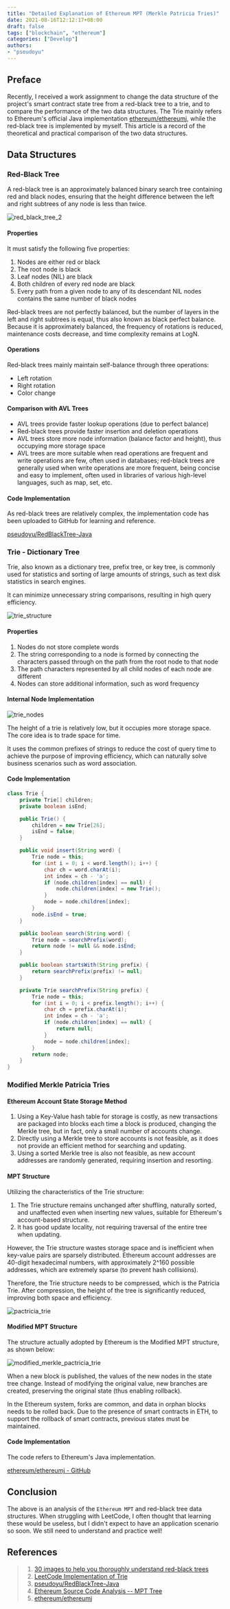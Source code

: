 ```yaml
---
title: "Detailed Explanation of Ethereum MPT (Merkle Patricia Tries)"
date: 2021-08-16T12:12:17+08:00
draft: false
tags: ["blockchain", "ethereum"]
categories: ["Develop"]
authors:
- "pseudoyu"
---
```


## Preface

Recently, I received a work assignment to change the data structure of the project's smart contract state tree from a red-black tree to a trie, and to compare the performance of the two data structures. The Trie mainly refers to Ethereum's official Java implementation [ethereum/ethereumj](https://github.com/ethereum/ethereumj/tree/develop/ethereumj-core/src/main/java/org/ethereum/trie), while the red-black tree is implemented by myself. This article is a record of the theoretical and practical comparison of the two data structures.

## Data Structures

### Red-Black Tree

A red-black tree is an approximately balanced binary search tree containing red and black nodes, ensuring that the height difference between the left and right subtrees of any node is less than twice.

![red_black_tree_2](https://image.pseudoyu.com/images/red_black_tree_2.png)

#### Properties

It must satisfy the following five properties:

1. Nodes are either red or black
2. The root node is black
3. Leaf nodes (NIL) are black
4. Both children of every red node are black
5. Every path from a given node to any of its descendant NIL nodes contains the same number of black nodes

Red-black trees are not perfectly balanced, but the number of layers in the left and right subtrees is equal, thus also known as black perfect balance. Because it is approximately balanced, the frequency of rotations is reduced, maintenance costs decrease, and time complexity remains at LogN.

#### Operations

Red-black trees mainly maintain self-balance through three operations:

- Left rotation
- Right rotation
- Color change

#### Comparison with AVL Trees

- AVL trees provide faster lookup operations (due to perfect balance)
- Red-black trees provide faster insertion and deletion operations
- AVL trees store more node information (balance factor and height), thus occupying more storage space
- AVL trees are more suitable when read operations are frequent and write operations are few, often used in databases; red-black trees are generally used when write operations are more frequent, being concise and easy to implement, often used in libraries of various high-level languages, such as map, set, etc.

#### Code Implementation

As red-black trees are relatively complex, the implementation code has been uploaded to GitHub for learning and reference.

[pseudoyu/RedBlackTree-Java](https://github.com/pseudoyu/RedBlackTree-java)

### Trie - Dictionary Tree

Trie, also known as a dictionary tree, prefix tree, or key tree, is commonly used for statistics and sorting of large amounts of strings, such as text disk statistics in search engines.

It can minimize unnecessary string comparisons, resulting in high query efficiency.

![trie_structure](https://image.pseudoyu.com/images/trie_structure.png)

#### Properties

1. Nodes do not store complete words
2. The string corresponding to a node is formed by connecting the characters passed through on the path from the root node to that node
3. The path characters represented by all child nodes of each node are different
4. Nodes can store additional information, such as word frequency

#### Internal Node Implementation

![trie_nodes](https://image.pseudoyu.com/images/trie_nodes.png)

The height of a trie is relatively low, but it occupies more storage space. The core idea is to trade space for time.

It uses the common prefixes of strings to reduce the cost of query time to achieve the purpose of improving efficiency, which can naturally solve business scenarios such as word association.

#### Code Implementation

```java
class Trie {
    private Trie[] children;
    private boolean isEnd;

    public Trie() {
        children = new Trie[26];
        isEnd = false;
    }

    public void insert(String word) {
        Trie node = this;
        for (int i = 0; i < word.length(); i++) {
            char ch = word.charAt(i);
            int index = ch - 'a';
            if (node.children[index] == null) {
                node.children[index] = new Trie();
            }
            node = node.children[index];
        }
        node.isEnd = true;
    }

    public boolean search(String word) {
        Trie node = searchPrefix(word);
        return node != null && node.isEnd;
    }

    public boolean startsWith(String prefix) {
        return searchPrefix(prefix) != null;
    }

    private Trie searchPrefix(String prefix) {
        Trie node = this;
        for (int i = 0; i < prefix.length(); i++) {
            char ch = prefix.charAt(i);
            int index = ch - 'a';
            if (node.children[index] == null) {
                return null;
            }
            node = node.children[index];
        }
        return node;
    }
}
```

### Modified Merkle Patricia Tries

#### Ethereum Account State Storage Method

1. Using a Key-Value hash table for storage is costly, as new transactions are packaged into blocks each time a block is produced, changing the Merkle tree, but in fact, only a small number of accounts change.
2. Directly using a Merkle tree to store accounts is not feasible, as it does not provide an efficient method for searching and updating.
3. Using a sorted Merkle tree is also not feasible, as new account addresses are randomly generated, requiring insertion and resorting.

#### MPT Structure

Utilizing the characteristics of the Trie structure:

1. The Trie structure remains unchanged after shuffling, naturally sorted, and unaffected even when inserting new values, suitable for Ethereum's account-based structure.
2. It has good update locality, not requiring traversal of the entire tree when updating.

However, the Trie structure wastes storage space and is inefficient when key-value pairs are sparsely distributed. Ethereum account addresses are 40-digit hexadecimal numbers, with approximately 2^160 possible addresses, which are extremely sparse (to prevent hash collisions).

Therefore, the Trie structure needs to be compressed, which is the Patricia Trie. After compression, the height of the tree is significantly reduced, improving both space and efficiency.

![pactricia_trie](https://image.pseudoyu.com/images/pactricia_trie.png)

#### Modified MPT Structure

The structure actually adopted by Ethereum is the Modified MPT structure, as shown below:

![modified_merkle_pactricia_trie](https://image.pseudoyu.com/images/modified_merkle_pactricia_trie.png)

When a new block is published, the values of the new nodes in the state tree change. Instead of modifying the original value, new branches are created, preserving the original state (thus enabling rollback).

In the Ethereum system, forks are common, and data in orphan blocks needs to be rolled back. Due to the presence of smart contracts in ETH, to support the rollback of smart contracts, previous states must be maintained.

#### Code Implementation

The code refers to Ethereum's Java implementation.

[ethereum/ethereumj - GitHub](https://github.com/ethereum/ethereumj/tree/develop/ethereumj-core/src/main/java/org/ethereum/trie)

## Conclusion

The above is an analysis of the `Ethereum MPT` and red-black tree data structures. When struggling with LeetCode, I often thought that learning these would be useless, but I didn't expect to have an application scenario so soon. We still need to understand and practice well!

## References

> 1. [30 images to help you thoroughly understand red-black trees](https://www.jianshu.com/p/e136ec79235c)
> 2. [LeetCode Implementation of Trie](https://leetcode-cn.com/problems/implement-trie-prefix-tree/solution/shi-xian-trie-qian-zhui-shu-by-leetcode-ti500/)
> 3. [pseudoyu/RedBlackTree-Java](https://github.com/pseudoyu/RedBlackTree-java)
> 4. [Ethereum Source Code Analysis -- MPT Tree](https://segmentfault.com/a/1190000016050921)
> 5. [ethereum/ethereumj](https://github.com/ethereum/ethereumj/tree/develop/ethereumj-core/src/main/java/org/ethereum/trie)